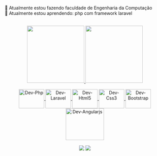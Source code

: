 


🔭 Atualmente estou fazendo faculdade de Engenharia da Computação</br>
🌱 Atualmente estou aprendendo: php com framework laravel</br>
</br>

<div align="center">
  <a href="https://github.com/igorsimoes4">
  <img height="180em" src="https://github-readme-stats.vercel.app/api?username=igorsimoes4&show_icons=true&theme=dracula&include_all_commits=true&count_private=true"/>
  <img height="180em" src="https://github-readme-stats.vercel.app/api/top-langs/?username=igorsimoes4&layout=compact&langs_count=7&theme=dracula"/>
</div>

<div align="center" style="display: inline_block"><br>
  <img align="center" alt="Dev-Php" height="60" width="80" src="https://cdn.jsdelivr.net/gh/devicons/devicon/icons/php/php-plain.svg" />
  <img align="center" alt="Dev-Laravel" height="60" width="80" src="https://cdn.jsdelivr.net/gh/devicons/devicon/icons/laravel/laravel-plain-wordmark.svg" />
  <img align="center" alt="Dev-Html5" height="60" width="80" src="https://cdn.jsdelivr.net/gh/devicons/devicon/icons/html5/html5-original-wordmark.svg" />
  <img align="center" alt="Dev-Css3" height="60" width="80" src="https://cdn.jsdelivr.net/gh/devicons/devicon/icons/css3/css3-original-wordmark.svg" />
  <img align="center" alt="Dev-Bootstrap" height="60" width="80" src="https://cdn.jsdelivr.net/gh/devicons/devicon/icons/bootstrap/bootstrap-original-wordmark.svg" />
  <img align="center" alt="Dev-Angularjs" height="100" width="120" src="https://cdn.jsdelivr.net/gh/devicons/devicon/icons/angularjs/angularjs-original-wordmark.svg" />
</div>

  <div align="center"></br>
  <a href="#" target="_blank"><img src="https://img.shields.io/badge/Gmail-D14836?style=for-the-badge&logo=gmail&logoColor=white" target="_blank"></a>
  <a href="#" target="_blank"><img src="https://img.shields.io/badge/LinkedIn-0077B5?style=for-the-badge&logo=linkedin&logoColor=white" target="_blank"></a>
</div>
